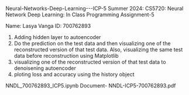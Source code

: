 Neural-Networks-Deep-Learning---ICP-5 Summer 2024: CS5720: Neural Network Deep Learning: In Class Programming Assignment-5

Name: Lasya Vanga ID: 700762893

1. Adding hidden layer to autoencoder
2. Do the prediction on the test data and then visualizing one of the reconstructed version of that test data. Also, visualizing the same test data before reconstruction using Matplotlib
3.  visualizing one of the reconstructed version of that test data to denoisening autoencoder
4.  ploting loss and accuracy using the history object

NNDL_700762893_ICP5.ipynb 
Document- NNDL-ICP5-700762893.pdf
